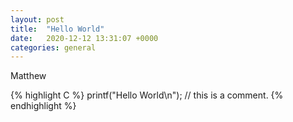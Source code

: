 ```yaml
---
layout: post
title:  "Hello World"
date:   2020-12-12 13:31:07 +0000
categories: general 
---
```

Matthew

{% highlight C %}
printf("Hello World\n");
// this is a comment.
{% endhighlight %}

